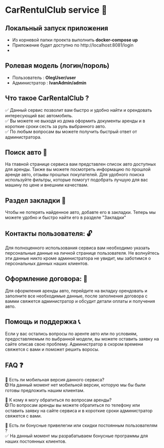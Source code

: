 # CarRentulClub service :car:

## Локальный запуск приложения
- Из корневой папки проекта выполнить **docker-compose up**
- Приложение будет доступно по http://localhost:8081/login
- 
## Ролевая модель (логин/пороль)
- Пользователь : **OlegUser/user**
- Администратор : **IvanAdmin/admin**
## 

## Что такое CarRentalClub ?  
:white_check_mark: Данный сервис позволит вам быстро и удобно найти и орендовать интересующий вас автомобиль.  
:white_check_mark: Вы можете не выходя из дома оформить документы аренды и в короткие сроки сесть за руль выбранного авто.  
:white_check_mark: По любым вопросам вы можете получить быстрый ответ от администратора.


## Поиск авто  :mag_right:
На главной странице сервиса вам представлен список авто доступных для аренды. Также вы можете посмотреть информацию по
прошлой аренде авто, отзывы прошлых покупателей. Для удобного поиска используйте фильтры, которые помогут подобрать лучшую
для вас машину по цене и внешним качествам.


## Раздел закладки   :scroll:
Чтобы не потерять найденное авто, добавте его в закладки. Теперь мы можете удобно и быстро найти его в разделе
"Закладки"


## Контакты пользователя:  :unlock:
Для полноценного использования сервиса вам необходимо указать персональные данные на личной странице пользователя.
Не волнуйтесь эти данные никто кроме администратора не увидит, мы заботимся о персональных данных наших клиентов.


## Оформление договора:  :checkered_flag:
Для оформления аренды авто, перейдите на вкладку орендовать и заполните все необходимые данные, после заполнения 
договора с вамми свяжется администратор и обсудит детали оплаты и получения авто.


## Помощь и поддержка  :telephone_receiver:
Если у вас остались вопросы по аренте авто или по условиям, предоставляемым по выбранной модели, вы можете
оставить заявку на сайте описав свою проблему. Администратор в скором времени свяжется с вами и поможет решить воросы.


## FAQ  :question:
:black_square_button: Есть ли мобильная версия данного сервиса?  
:negative_squared_cross_mark: На данный момент нет мобильной версии, которую мы бы были готовы предложить нашим клиентам.  

:black_square_button: К кому я могу обратиться по вопросам аренды?  
:negative_squared_cross_mark: По вопросам аренды вы можете обратиться по телефону или оставить заявку на сайте сервиса
и в короткие сроки администратор свяжется с вами.  

:black_square_button: Есть ли бонусные привелегии или скидки постоянным пользователям ?  
:white_check_mark: На данный момент мы разрабатываем бонусные программы для наших постоянных клиентов.
